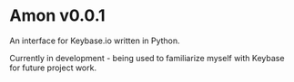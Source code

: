 # Amon v0.0.1

An interface for Keybase.io written in Python.

Currently in development - being used to familiarize myself with Keybase for future project work.
